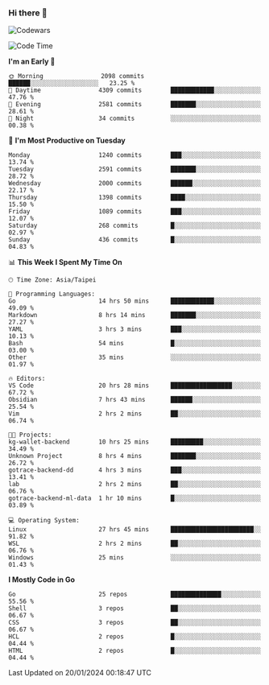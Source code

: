 ### Hi there 👋

![Codewars](https://www.codewars.com/users/omegaatt36/badges/small)

<!--START_SECTION:waka-->
![Code Time](http://img.shields.io/badge/Code%20Time-2%2C107%20hrs%203%20mins-blue)

**I'm an Early 🐤** 

```text
🌞 Morning                2098 commits        ██████░░░░░░░░░░░░░░░░░░░   23.25 % 
🌆 Daytime                4309 commits        ████████████░░░░░░░░░░░░░   47.76 % 
🌃 Evening                2581 commits        ███████░░░░░░░░░░░░░░░░░░   28.61 % 
🌙 Night                  34 commits          ░░░░░░░░░░░░░░░░░░░░░░░░░   00.38 % 
```
📅 **I'm Most Productive on Tuesday** 

```text
Monday                   1240 commits        ███░░░░░░░░░░░░░░░░░░░░░░   13.74 % 
Tuesday                  2591 commits        ███████░░░░░░░░░░░░░░░░░░   28.72 % 
Wednesday                2000 commits        ██████░░░░░░░░░░░░░░░░░░░   22.17 % 
Thursday                 1398 commits        ████░░░░░░░░░░░░░░░░░░░░░   15.50 % 
Friday                   1089 commits        ███░░░░░░░░░░░░░░░░░░░░░░   12.07 % 
Saturday                 268 commits         █░░░░░░░░░░░░░░░░░░░░░░░░   02.97 % 
Sunday                   436 commits         █░░░░░░░░░░░░░░░░░░░░░░░░   04.83 % 
```


📊 **This Week I Spent My Time On** 

```text
🕑︎ Time Zone: Asia/Taipei

💬 Programming Languages: 
Go                       14 hrs 50 mins      ████████████░░░░░░░░░░░░░   49.09 % 
Markdown                 8 hrs 14 mins       ███████░░░░░░░░░░░░░░░░░░   27.27 % 
YAML                     3 hrs 3 mins        ███░░░░░░░░░░░░░░░░░░░░░░   10.13 % 
Bash                     54 mins             █░░░░░░░░░░░░░░░░░░░░░░░░   03.00 % 
Other                    35 mins             ░░░░░░░░░░░░░░░░░░░░░░░░░   01.97 % 

🔥 Editors: 
VS Code                  20 hrs 28 mins      █████████████████░░░░░░░░   67.72 % 
Obsidian                 7 hrs 43 mins       ██████░░░░░░░░░░░░░░░░░░░   25.54 % 
Vim                      2 hrs 2 mins        ██░░░░░░░░░░░░░░░░░░░░░░░   06.74 % 

🐱‍💻 Projects: 
kg-wallet-backend        10 hrs 25 mins      █████████░░░░░░░░░░░░░░░░   34.49 % 
Unknown Project          8 hrs 4 mins        ███████░░░░░░░░░░░░░░░░░░   26.72 % 
gotrace-backend-dd       4 hrs 3 mins        ███░░░░░░░░░░░░░░░░░░░░░░   13.41 % 
lab                      2 hrs 2 mins        ██░░░░░░░░░░░░░░░░░░░░░░░   06.76 % 
gotrace-backend-ml-data  1 hr 10 mins        █░░░░░░░░░░░░░░░░░░░░░░░░   03.89 % 

💻 Operating System: 
Linux                    27 hrs 45 mins      ███████████████████████░░   91.82 % 
WSL                      2 hrs 2 mins        ██░░░░░░░░░░░░░░░░░░░░░░░   06.76 % 
Windows                  25 mins             ░░░░░░░░░░░░░░░░░░░░░░░░░   01.43 % 
```

**I Mostly Code in Go** 

```text
Go                       25 repos            ██████████████░░░░░░░░░░░   55.56 % 
Shell                    3 repos             ██░░░░░░░░░░░░░░░░░░░░░░░   06.67 % 
CSS                      3 repos             ██░░░░░░░░░░░░░░░░░░░░░░░   06.67 % 
HCL                      2 repos             █░░░░░░░░░░░░░░░░░░░░░░░░   04.44 % 
HTML                     2 repos             █░░░░░░░░░░░░░░░░░░░░░░░░   04.44 % 
```




 Last Updated on 20/01/2024 00:18:47 UTC
<!--END_SECTION:waka-->

<!--
**omegaatt36/omegaatt36** is a ✨ _special_ ✨ repository because its `README.md` (this file) appears on your GitHub profile.

Here are some ideas to get you started:

- 🔭 I’m currently working on ...
- 🌱 I’m currently learning ...
- 👯 I’m looking to collaborate on ...
- 🤔 I’m looking for help with ...
- 💬 Ask me about ...
- 📫 How to reach me: ...
- 😄 Pronouns: ...
- ⚡ Fun fact: ...
-->
